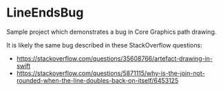 # LineEndsBug
Sample project which demonstrates a bug in Core Graphics path drawing.

It is likely the same bug described in these StackOverflow questions:
* https://stackoverflow.com/questions/35608766/artefact-drawing-in-swift
* https://stackoverflow.com/questions/5871115/why-is-the-join-not-rounded-when-the-line-doubles-back-on-itself/6453125
